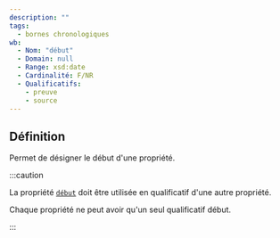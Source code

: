 ```yaml
---
description: ""
tags:
  - bornes chronologiques
wb:
  - Nom: "début"
  - Domain: null
  - Range: xsd:date
  - Cardinalité: F/NR
  - Qualificatifs: 
    - preuve
    - source
---
```


<OntologyTable frontMatter={frontMatter}/>

## Définition

Permet de désigner le début d'une propriété.

:::caution

La propriété [`début`](début.md) doit être utilisée en qualificatif d'une autre propriété. 

Chaque propriété ne peut avoir qu'un seul qualificatif début.

:::